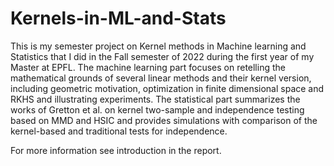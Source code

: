 # Kernels-in-ML-and-Stats
This is my semester project on Kernel methods in Machine learning and Statistics that I did in the Fall semester of 2022 during the first year of my Master at EPFL. The machine learning part focuses on retelling the mathematical grounds of several linear methods and their kernel version, including geometric motivation, optimization in finite dimensional space and RKHS and illustrating experiments. The statistical part summarizes the works of Gretton et al. on kernel two-sample and independence testing based on MMD and HSIC and provides simulations with comparison of the kernel-based and traditional tests for independence.

For more information see introduction in the report.
